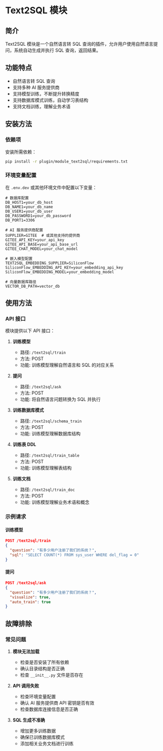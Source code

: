 # Text2SQL 模块

## 简介

Text2SQL 模块是一个自然语言转 SQL 查询的插件，允许用户使用自然语言提问，系统自动生成并执行 SQL 查询，返回结果。

## 功能特点

- 自然语言转 SQL 查询
- 支持多种 AI 服务提供商
- 支持模型训练，不断提升转换精度
- 支持数据库模式训练，自动学习表结构
- 支持文档训练，理解业务术语

## 安装方法

### 依赖项

安装所需依赖：

```bash
pip install -r plugin/module_text2sql/requirements.txt
```

### 环境变量配置

在 `.env.dev` 或其他环境文件中配置以下变量：

```
# 数据库配置
DB_HOST1=your_db_host
DB_NAME1=your_db_name
DB_USER1=your_db_user
DB_PASSWORD1=your_db_password
DB_PORT1=3306

# AI 服务提供商配置
SUPPLIER=GITEE  # 或其他支持的提供商
GITEE_API_KEY=your_api_key
GITEE_API_BASE=your_api_base_url
GITEE_CHAT_MODEL=your_chat_model

# 嵌入模型配置
TEXT2SQL_EMBEDDING_SUPPLIER=SiliconFlow
SiliconFlow_EMBEDDING_API_KEY=your_embedding_api_key
SiliconFlow_EMBEDDING_MODEL=your_embedding_model

# 向量数据库路径
VECTOR_DB_PATH=vector_db
```

## 使用方法

### API 接口

模块提供以下 API 接口：

1. **训练模型**
    - 路径: `/text2sql/train`
    - 方法: POST
    - 功能: 训练模型理解自然语言和 SQL 的对应关系

2. **提问**
    - 路径: `/text2sql/ask`
    - 方法: POST
    - 功能: 将自然语言问题转换为 SQL 并执行

3. **训练数据库模式**
    - 路径: `/text2sql/schema_train`
    - 方法: POST
    - 功能: 训练模型理解数据库结构

4. **训练表 DDL**
    - 路径: `/text2sql/train_table`
    - 方法: POST
    - 功能: 训练模型理解表结构

5. **训练文档**
    - 路径: `/text2sql/train_doc`
    - 方法: POST
    - 功能: 训练模型理解业务术语和概念

### 示例请求

#### 训练模型

```json
POST /text2sql/train
{
  "question": "有多少用户注册了我们的系统？",
  "sql": "SELECT COUNT(*) FROM sys_user WHERE del_flag = 0"
}
```

#### 提问

```json
POST /text2sql/ask
{
  "question": "有多少用户注册了我们的系统？",
  "visualize": true,
  "auto_train": true
}
```

## 故障排除

### 常见问题

1. **模块无法加载**
    - 检查是否安装了所有依赖
    - 确认目录结构是否正确
    - 检查 `__init__.py` 文件是否存在

2. **API 调用失败**
    - 检查环境变量配置
    - 确认 AI 服务提供商 API 密钥是否有效
    - 检查数据库连接信息是否正确

3. **SQL 生成不准确**
    - 增加更多训练数据
    - 确保已训练数据库模式
    - 添加相关业务文档进行训练
